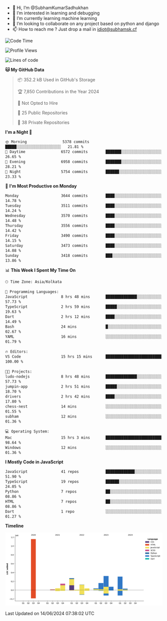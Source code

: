 - 👋 Hi, I’m @SubhamKumarSadhukhan
- 👀 I’m interested in learning and debugging
- 🌱 I’m currently learning machine learning
- 💞️ I’m looking to collaborate on any project based on python and django
- 📫 How to reach me ?
      Just drop a mail in idiot@subhamsk.cf

<!---
SubhamKumarSadhukhan/SubhamKumarSadhukhan is a ✨ special ✨ repository because its `README.md` (this file) appears on your GitHub profile.
You can click the Preview link to take a look at your changes.
--->


<!--START_SECTION:waka-->
![Code Time](http://img.shields.io/badge/Code%20Time-2%2C234%20hrs%2047%20mins-blue)

![Profile Views](http://img.shields.io/badge/Profile%20Views-2-blue)

![Lines of code](https://img.shields.io/badge/From%20Hello%20World%20I%27ve%20Written-2.7%20million%20lines%20of%20code-blue)

**🐱 My GitHub Data** 

> 📦 352.2 kB Used in GitHub's Storage 
 > 
> 🏆 7,850 Contributions in the Year 2024
 > 
> 🚫 Not Opted to Hire
 > 
> 📜 25 Public Repositories 
 > 
> 🔑 38 Private Repositories 
 > 
**I'm a Night 🦉** 

```text
🌞 Morning                5378 commits        █████░░░░░░░░░░░░░░░░░░░░   21.81 % 
🌆 Daytime                6572 commits        ███████░░░░░░░░░░░░░░░░░░   26.65 % 
🌃 Evening                6958 commits        ███████░░░░░░░░░░░░░░░░░░   28.21 % 
🌙 Night                  5754 commits        ██████░░░░░░░░░░░░░░░░░░░   23.33 % 
```
📅 **I'm Most Productive on Monday** 

```text
Monday                   3644 commits        ████░░░░░░░░░░░░░░░░░░░░░   14.78 % 
Tuesday                  3511 commits        ████░░░░░░░░░░░░░░░░░░░░░   14.24 % 
Wednesday                3570 commits        ████░░░░░░░░░░░░░░░░░░░░░   14.48 % 
Thursday                 3556 commits        ████░░░░░░░░░░░░░░░░░░░░░   14.42 % 
Friday                   3490 commits        ████░░░░░░░░░░░░░░░░░░░░░   14.15 % 
Saturday                 3473 commits        ████░░░░░░░░░░░░░░░░░░░░░   14.08 % 
Sunday                   3418 commits        ███░░░░░░░░░░░░░░░░░░░░░░   13.86 % 
```


📊 **This Week I Spent My Time On** 

```text
🕑︎ Time Zone: Asia/Kolkata

💬 Programming Languages: 
JavaScript               8 hrs 48 mins       ██████████████░░░░░░░░░░░   57.73 % 
TypeScript               2 hrs 59 mins       █████░░░░░░░░░░░░░░░░░░░░   19.63 % 
Dart                     2 hrs 12 mins       ████░░░░░░░░░░░░░░░░░░░░░   14.49 % 
Bash                     24 mins             █░░░░░░░░░░░░░░░░░░░░░░░░   02.67 % 
YAML                     16 mins             ░░░░░░░░░░░░░░░░░░░░░░░░░   01.79 % 

🔥 Editors: 
VS Code                  15 hrs 15 mins      █████████████████████████   100.00 % 

🐱‍💻 Projects: 
ludo-nodejs              8 hrs 48 mins       ██████████████░░░░░░░░░░░   57.73 % 
jumpin-app               2 hrs 51 mins       █████░░░░░░░░░░░░░░░░░░░░   18.70 % 
drivers                  2 hrs 42 mins       ████░░░░░░░░░░░░░░░░░░░░░   17.80 % 
chess-nest               14 mins             ░░░░░░░░░░░░░░░░░░░░░░░░░   01.55 % 
subham                   12 mins             ░░░░░░░░░░░░░░░░░░░░░░░░░   01.36 % 

💻 Operating System: 
Mac                      15 hrs 3 mins       █████████████████████████   98.64 % 
Windows                  12 mins             ░░░░░░░░░░░░░░░░░░░░░░░░░   01.36 % 
```

**I Mostly Code in JavaScript** 

```text
JavaScript               41 repos            █████████████░░░░░░░░░░░░   51.90 % 
TypeScript               19 repos            ██████░░░░░░░░░░░░░░░░░░░   24.05 % 
Python                   7 repos             ██░░░░░░░░░░░░░░░░░░░░░░░   08.86 % 
HTML                     7 repos             ██░░░░░░░░░░░░░░░░░░░░░░░   08.86 % 
Dart                     1 repo              ░░░░░░░░░░░░░░░░░░░░░░░░░   01.27 % 
```



**Timeline**

![Lines of Code chart](https://raw.githubusercontent.com/SubhamKumarSadhukhan/SubhamKumarSadhukhan/main/assets/bar_graph.png)


 Last Updated on 14/06/2024 07:38:02 UTC
<!--END_SECTION:waka-->
